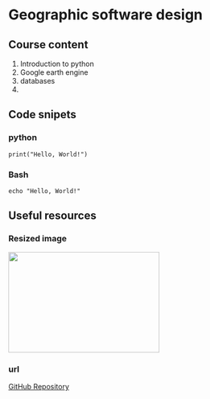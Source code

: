 # Geographic software design

## Course content
 1. Introduction to python  
 2. Google earth engine
 3. databases 
 4. 
## Code snipets
### python
```Python:
print("Hello, World!")
```
### Bash                                                 
```Bash:
echo "Hello, World!"
```
## Useful resources 

### Resized image 
<img src="https://cdn.pixabay.com/photo/2014/09/20/23/44/website-454460_1280.jpg" width="300" height="200">

### url
[GitHub Repository](https://github.com/maxmarumbwa/geog510-test)

